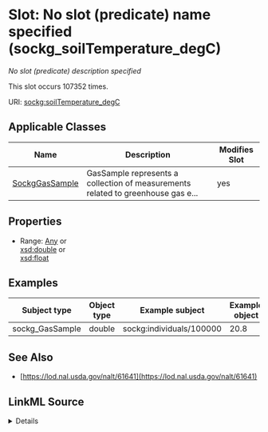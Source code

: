 

# Slot: No slot (predicate) name specified (sockg_soilTemperature_degC)


_No slot (predicate) description specified_






This slot occurs 107352 times.


URI: [sockg:soilTemperature_degC](https://idir.uta.edu/sockg-ontology/docs/soilTemperature_degC)



<!-- no inheritance hierarchy -->





## Applicable Classes

| Name | Description | Modifies Slot |
| --- | --- | --- |
| [SockgGasSample](../classes/SockgGasSample.md) | GasSample represents a collection of measurements related to greenhouse gas e... |  yes  |







## Properties

* Range: [Any](../classes/Any.md)&nbsp;or&nbsp;<br />[xsd:double](http://www.w3.org/2001/XMLSchema#double)&nbsp;or&nbsp;<br />[xsd:float](http://www.w3.org/2001/XMLSchema#float)






## Examples

| Subject type | Object type | Example subject | Example object | Occurrences |
| --- | --- | --- | --- | --- |
| sockg_GasSample | double | sockg:individuals/100000 | 20.8 | 107352 |


## See Also

* [https://lod.nal.usda.gov/nalt/61641](https://lod.nal.usda.gov/nalt/61641)



## LinkML Source

<details>

```yaml
name: sockg_soilTemperature_degC
annotations:
  count:
    tag: count
    value: 107352
description: No slot (predicate) description specified
title: No slot (predicate) name specified
examples:
- object:
    example_object: '20.8'
    example_object_type: double
    example_predicate: sockg:soilTemperature_degC
    example_subject: sockg:individuals/100000
    example_subject_type: sockg_GasSample
from_schema: soc-kg
see_also:
- https://lod.nal.usda.gov/nalt/61641
rank: 1000
domain: sockg_GasSample
slot_uri: sockg:soilTemperature_degC
alias: sockg_soilTemperature_degC
domain_of:
- sockg_GasSample
range: Any
any_of:
- range: double
- range: float

```
</details>